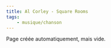 ```yaml
---
title: Al Corley - Square Rooms
tags:
    - musique/chanson
---
```


Page créée automatiquement, mais vide.
